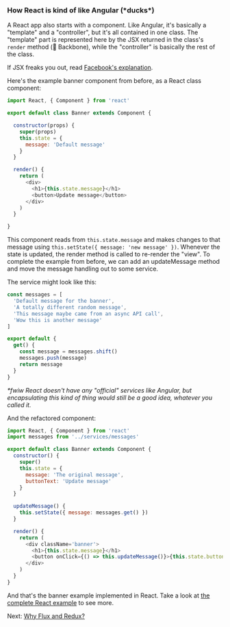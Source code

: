 ### How React is kind of like Angular (\*ducks\*)

A React app also starts with a component. Like Angular, it's basically a "template" and a "controller", but it's all contained in one class. The "template" part is represented here by the JSX returned in the class's `render` method (👋 Backbone), while the "controller" is basically the rest of the class.

If JSX freaks you out, read [Facebook's explanation](https://facebook.github.io/react/docs/jsx-in-depth.html).

Here's the example banner component from before, as a React class component:
```javascript
import React, { Component } from 'react'

export default class Banner extends Component {

  constructor(props) {
    super(props)
    this.state = {
      message: 'Default message'
    }
  }

  render() {
    return (
      <div>
        <h1>{this.state.message}</h1>
        <button>Update message</button>
      </div>
    )
  }

}
```

This component reads from `this.state.message` and makes changes to that message using `this.setState({ message: 'new message' })`. Whenever the state is updated, the render method is called to re-render the "view". To complete the example from before, we can add an updateMessage method and move the message handling out to some service.

The service might look like this:
```js
const messages = [
  'Default message for the banner',
  'A totally different random message',
  'This message maybe came from an async API call',
  'Wow this is another message'
]

export default {
  get() {
    const message = messages.shift()
    messages.push(message)
    return message
  }
}
```
_\*fwiw React doesn't have any "official" services like Angular, but encapsulating this kind of thing would still be a good idea, whatever you called it._

And the refactored component:
```javascript
import React, { Component } from 'react'
import messages from '../services/messages'

export default class Banner extends Component {
  constructor() {
    super()
    this.state = {
      message: 'The original message',
      buttonText: 'Update message'
    }
  }

  updateMessage() {
    this.setState({ message: messages.get() })
  }

  render() {
    return (
      <div className='banner'>
        <h1>{this.state.message}</h1>
        <button onClick={() => this.updateMessage()}>{this.state.buttonText}</button>
      </div>
    )
  }
}
```

And that's the banner example implemented in React. Take a look at [the complete React example](../react) to see more.

Next: [Why Flux and Redux?](redux.md)
